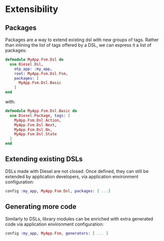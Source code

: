 # Extensibility

## Packages

Packages are a way to extend existing dsl with new groups of tags. Rather than inlining the list of
tags offered by a DSL, we can express it a list of packages:

```elixir
defmodule MyApp.Fsm.Dsl do
  use Diesel.Dsl,
    otp_app: :my_app,
    root: MyApp.Fsm.Dsl.Fsm,
    packages: [
      MyApp.Fsm.Dsl.Basic
    ]
end
```

with:

```elixir
defmodule MyApp.Fsm.Dsl.Basic do
  use Diesel.Package, tags: [
    MyApp.Fsm.Dsl.Action,
    MyApp.Fsm.Dsl.Next,
    MyApp.Fsm.Dsl.On,
    MyApp.Fsm.Dsl.State
  ]
end
```

## Extending existing DSLs

DSLs made with Diesel are not closed. Once defined, they can still be extended by application
developers, via application environment configuration:

```elixir
config :my_app, MyApp.Fsm.Dsl, packages: [ ...]
```

## Generating more code

Similarly to DSLs, library modules can be enriched with extra generated code via application
environment configuration:

```elixir
config :my_app, MyApp.Fsm, generators: [ ... ]
```

